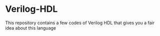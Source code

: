 # Verilog-HDL
This repository contains a few codes of Verilog HDL that gives you a fair idea about this language
